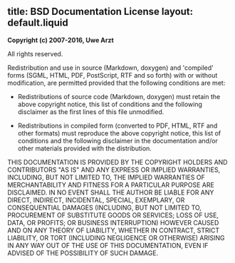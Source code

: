 title: BSD Documentation License
layout: default.liquid
---
**Copyright (c) 2007-2016, Uwe Arzt**

All rights reserved.

Redistribution and use in source (Markdown, doxygen) and 'compiled' forms (SGML, HTML, PDF, PostScript, RTF and so forth) with
or without modification, are permitted provided that the following conditions are met:

* Redistributions of source code (Markdown, doxygen) must retain the above copyright notice, this list of conditions and the following
disclaimer as the first lines of this file unmodified.

* Redistributions in compiled form (converted to PDF, HTML, RTF and other formats) must reproduce
the above copyright notice, this list of conditions and the following disclaimer in the documentation and/or other materials provided with the distribution.

THIS DOCUMENTATION IS PROVIDED BY THE COPYRIGHT HOLDERS AND CONTRIBUTORS "AS IS" AND ANY EXPRESS OR IMPLIED WARRANTIES, INCLUDING, BUT NOT
LIMITED TO, THE IMPLIED WARRANTIES OF MERCHANTABILITY AND FITNESS FOR A PARTICULAR PURPOSE ARE DISCLAIMED. IN NO EVENT SHALL THE AUTHOR BE
LIABLE FOR ANY DIRECT, INDIRECT, INCIDENTAL, SPECIAL, EXEMPLARY, OR CONSEQUENTIAL DAMAGES (INCLUDING, BUT NOT LIMITED TO, PROCUREMENT
OF SUBSTITUTE GOODS OR SERVICES;
LOSS OF USE, DATA, OR PROFITS; OR BUSINESS INTERRUPTION) HOWEVER CAUSED AND ON ANY THEORY OF LIABILITY, WHETHER IN CONTRACT, STRICT LIABILITY,
OR TORT (INCLUDING NEGLIGENCE OR OTHERWISE) ARISING IN ANY WAY OUT OF THE USE OF THIS DOCUMENTATION, EVEN IF ADVISED OF THE POSSIBILITY OF SUCH DAMAGE.
